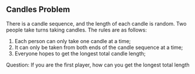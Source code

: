 ## Candles Problem

There is a candle sequence, and the length of each candle is random. Two people take turns taking candles. The rules are as follows:
1. Each person can only take one candle at a time;
2. It can only be taken from both ends of the candle sequence at a time;
3. Everyone hopes to get the longest total candle length;

Question: If you are the first player, how can you get the longest total length
